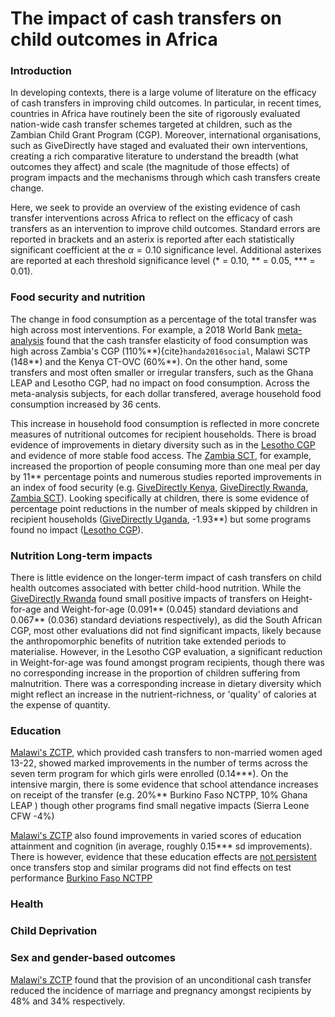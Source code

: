 # The impact of cash transfers on child outcomes in Africa

### Introduction
In developing contexts, there is a large volume of literature on the efficacy of cash transfers in improving child outcomes. In particular, in recent times, countries in Africa have routinely been the site of rigorously evaluated nation-wide cash transfer schemes targeted at children, such as the Zambian Child Grant Program (CGP). Moreover, international organisations, such as GiveDirectly have staged and evaluated their own interventions, creating a rich comparative literature to understand the breadth (what outcomes they affect) and scale (the magnitude of those effects) of program impacts and the mechanisms through which cash transfers create change.

Here, we seek to provide an overview of the existing evidence of cash transfer interventions across Africa to reflect on the efficacy of cash transfers as an intervention to improve child outcomes. Standard errors are reported in brackets and an asterix is reported after each statistically significant coefficient at the $\alpha = 0.10$ significance level. Additional asterixes are reported at each threshold significance level (* = 0.10, ** = 0.05, *** = 0.01). 

### Food security and nutrition
The change in food consumption as a percentage of the total transfer was high across most interventions. For example, a 2018 World Bank [meta-analysis](http://documents1.worldbank.org/curated/en/657581531930611436/122290272_201809295093309/additional/128594-PUB-PUBLIC.pdf) found that the cash transfer elasticity of food consumption was high across Zambia's CGP (110%\*\*){cite}`handa2016social`, Malawi SCTP (148\*\*) and the Kenya CT-OVC (60%\*\*). On the other hand, some transfers and most often smaller or irregular transfers, such as the Ghana LEAP and Lesotho CGP, had no impact on food consumption. Across the meta-analysis subjects, for each dollar transfered, average household food consumption increased by 36 cents. 

This increase in household food consumption is reflected in more concrete measures of nutritional outcomes for recipient households. There is broad evidence of improvements in dietary diversity such as in the [Lesotho CGP](https://transfer.cpc.unc.edu/wp-content/uploads/2019/01/Lesotho-CGP-SPRINGS-Impact-Report_FINAL.pdf) and evidence of more stable food access. The [Zambia SCT](https://www.air.org/sites/default/files/downloads/report/RCT%20of%20SCTs_MCTG_24_month_report_Official.pdf), for example, increased the proportion of people consuming more than one meal per day by 11\*\* percentage points and numerous studies reported improvements in an index of food security (e.g. [GiveDirectly Kenya](https://www.princeton.edu/~joha/publications/Haushofer_Shapiro_UCT_QJE_2016.pdf), [GiveDirectly Rwanda](https://www.poverty-action.org/sites/default/files/publications/Benchmarking.pdf), [Zambia SCT](https://www.air.org/sites/default/files/downloads/report/RCT%20of%20SCTs_MCTG_24_month_report_Official.pdf)). Looking specifically at children, there is some evidence of percentage point reductions in the number of meals skipped by children in recipient households ([GiveDirectly Uganda](https://www.givedirectly.org/wp-content/uploads/2019/06/Cash_Crop_Ugandan_CoffeeRCT.pdf), -1.93\*\*) but some programs found no impact ([Lesotho CGP](https://transfer.cpc.unc.edu/wp-content/uploads/2019/01/Lesotho-CGP-SPRINGS-Impact-Report_FINAL.pdf)).

### Nutrition Long-term impacts
There is little evidence on the longer-term impact of cash transfers on child health outcomes associated with better child-hood nutrition. While the [GiveDirectly Rwanda](https://www.poverty-action.org/sites/default/files/publications/Benchmarking.pdf) found small positive impacts of transfers on Height-for-age and Weight-for-age (0.091** (0.045) standard deviations and 0.067** (0.036) standard deviations respectively), as did the South African CGP, most other evaluations did not find significant impacts, likely because the anthropomorphic benefits of nutrition take extended periods to materialise. However, in the Lesotho CGP evaluation, a significant reduction in Weight-for-age was found amongst program recipients, though there was no corresponding increase in the proportion of children suffering from malnutrition. There was a corresponding increase in dietary diversity which might reflect an increase in the nutrient-richness, or 'quality' of calories at the expense of quantity.

### Education

[Malawi's ZCTP](http://documents1.worldbank.org/curated/en/159871468272378854/pdf/WPS5259.pdf), which provided cash transfers to non-married women aged 13-22, showed marked improvements in the number of terms across the seven term program for which girls were enrolled (0.14\*\*\*). On the intensive margin, there is some evidence that school attendance increases on receipt of the transfer (e.g. 20%** Burkino Faso NCTPP, 10% Ghana LEAP ) though other programs find small negative impacts (Sierra Leone CFW -4%)

[Malawi's ZCTP](http://documents1.worldbank.org/curated/en/159871468272378854/pdf/WPS5259.pdf) also found improvements in varied scores of education attainment and cognition (in average, roughly 0.15*** sd improvements). There is however, evidence that these education effects are [not persistent](https://reliefweb.int/sites/reliefweb.int/files/resources/ow2_147_malawi_2302_-top.pdf) once transfers stop and similar programs did not find effects on test performance [Burkino Faso NCTPP](https://www.researchgate.net/publication/254958803_Cash_Transfers_and_Child_Schooling_Evidence_from_a_Randomized_Evaluation_of_the_Role_of_Conditionality)

### Health

### Child Deprivation

### Sex and gender-based outcomes

[Malawi's ZCTP](http://documents1.worldbank.org/curated/en/159871468272378854/pdf/WPS5259.pdf) found that the provision of an unconditional cash transfer reduced the incidence of marriage and pregnancy amongst recipients by 48% and 34% respectively.
 